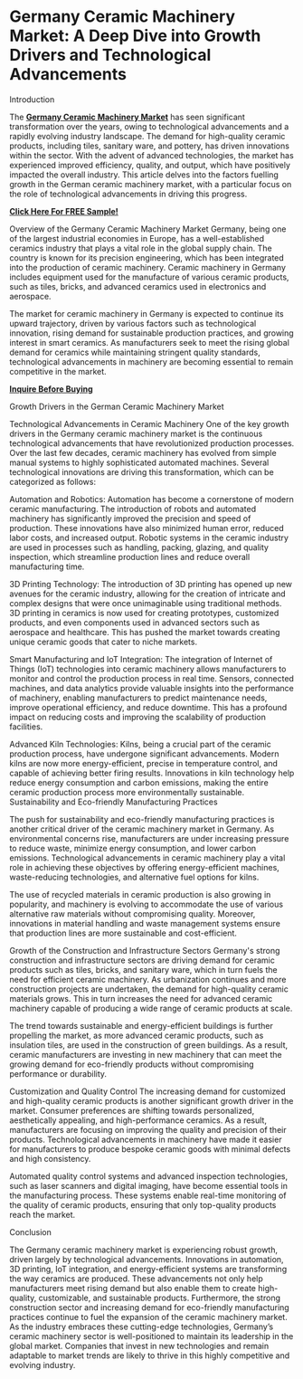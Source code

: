 # Germany Ceramic Machinery Market: A Deep Dive into Growth Drivers and Technological Advancements
Introduction

The **[Germany Ceramic Machinery Market](https://www.nextmsc.com/report/germany-ceramic-machinery-market)** has seen significant transformation over the years, owing to technological advancements and a rapidly evolving industry landscape. The demand for high-quality ceramic products, including tiles, sanitary ware, and pottery, has driven innovations within the sector. With the advent of advanced technologies, the market has experienced improved efficiency, quality, and output, which have positively impacted the overall industry. This article delves into the factors fuelling growth in the German ceramic machinery market, with a particular focus on the role of technological advancements in driving this progress.

**[Click Here For FREE Sample!](https://www.nextmsc.com/germany-ceramic-machinery-market/request-sample)**

Overview of the Germany Ceramic Machinery Market
Germany, being one of the largest industrial economies in Europe, has a well-established ceramics industry that plays a vital role in the global supply chain. The country is known for its precision engineering, which has been integrated into the production of ceramic machinery. Ceramic machinery in Germany includes equipment used for the manufacture of various ceramic products, such as tiles, bricks, and advanced ceramics used in electronics and aerospace.

The market for ceramic machinery in Germany is expected to continue its upward trajectory, driven by various factors such as technological innovation, rising demand for sustainable production practices, and growing interest in smart ceramics. As manufacturers seek to meet the rising global demand for ceramics while maintaining stringent quality standards, technological advancements in machinery are becoming essential to remain competitive in the market.

**[Inquire Before Buying](https://www.nextmsc.com/germany-ceramic-machinery-market/inquire-before-buying)**

Growth Drivers in the German Ceramic Machinery Market

Technological Advancements in Ceramic Machinery
One of the key growth drivers in the Germany ceramic machinery market is the continuous technological advancements that have revolutionized production processes. Over the last few decades, ceramic machinery has evolved from simple manual systems to highly sophisticated automated machines. Several technological innovations are driving this transformation, which can be categorized as follows:

Automation and Robotics: Automation has become a cornerstone of modern ceramic manufacturing. The introduction of robots and automated machinery has significantly improved the precision and speed of production. These innovations have also minimized human error, reduced labor costs, and increased output. Robotic systems in the ceramic industry are used in processes such as handling, packing, glazing, and quality inspection, which streamline production lines and reduce overall manufacturing time.

3D Printing Technology: The introduction of 3D printing has opened up new avenues for the ceramic industry, allowing for the creation of intricate and complex designs that were once unimaginable using traditional methods. 3D printing in ceramics is now used for creating prototypes, customized products, and even components used in advanced sectors such as aerospace and healthcare. This has pushed the market towards creating unique ceramic goods that cater to niche markets.

Smart Manufacturing and IoT Integration: The integration of Internet of Things (IoT) technologies into ceramic machinery allows manufacturers to monitor and control the production process in real time. Sensors, connected machines, and data analytics provide valuable insights into the performance of machinery, enabling manufacturers to predict maintenance needs, improve operational efficiency, and reduce downtime. This has a profound impact on reducing costs and improving the scalability of production facilities.

Advanced Kiln Technologies: Kilns, being a crucial part of the ceramic production process, have undergone significant advancements. Modern kilns are now more energy-efficient, precise in temperature control, and capable of achieving better firing results. Innovations in kiln technology help reduce energy consumption and carbon emissions, making the entire ceramic production process more environmentally sustainable.
Sustainability and Eco-friendly Manufacturing Practices

The push for sustainability and eco-friendly manufacturing practices is another critical driver of the ceramic machinery market in Germany. As environmental concerns rise, manufacturers are under increasing pressure to reduce waste, minimize energy consumption, and lower carbon emissions. Technological advancements in ceramic machinery play a vital role in achieving these objectives by offering energy-efficient machines, waste-reducing technologies, and alternative fuel options for kilns.

The use of recycled materials in ceramic production is also growing in popularity, and machinery is evolving to accommodate the use of various alternative raw materials without compromising quality. Moreover, innovations in material handling and waste management systems ensure that production lines are more sustainable and cost-efficient.

Growth of the Construction and Infrastructure Sectors
Germany's strong construction and infrastructure sectors are driving demand for ceramic products such as tiles, bricks, and sanitary ware, which in turn fuels the need for efficient ceramic machinery. As urbanization continues and more construction projects are undertaken, the demand for high-quality ceramic materials grows. This in turn increases the need for advanced ceramic machinery capable of producing a wide range of ceramic products at scale.

The trend towards sustainable and energy-efficient buildings is further propelling the market, as more advanced ceramic products, such as insulation tiles, are used in the construction of green buildings. As a result, ceramic manufacturers are investing in new machinery that can meet the growing demand for eco-friendly products without compromising performance or durability.

Customization and Quality Control
The increasing demand for customized and high-quality ceramic products is another significant growth driver in the market. Consumer preferences are shifting towards personalized, aesthetically appealing, and high-performance ceramics. As a result, manufacturers are focusing on improving the quality and precision of their products. Technological advancements in machinery have made it easier for manufacturers to produce bespoke ceramic goods with minimal defects and high consistency.

Automated quality control systems and advanced inspection technologies, such as laser scanners and digital imaging, have become essential tools in the manufacturing process. These systems enable real-time monitoring of the quality of ceramic products, ensuring that only top-quality products reach the market.

Conclusion

The Germany ceramic machinery market is experiencing robust growth, driven largely by technological advancements. Innovations in automation, 3D printing, IoT integration, and energy-efficient systems are transforming the way ceramics are produced. These advancements not only help manufacturers meet rising demand but also enable them to create high-quality, customizable, and sustainable products. Furthermore, the strong construction sector and increasing demand for eco-friendly manufacturing practices continue to fuel the expansion of the ceramic machinery market.
As the industry embraces these cutting-edge technologies, Germany’s ceramic machinery sector is well-positioned to maintain its leadership in the global market. Companies that invest in new technologies and remain adaptable to market trends are likely to thrive in this highly competitive and evolving industry.

